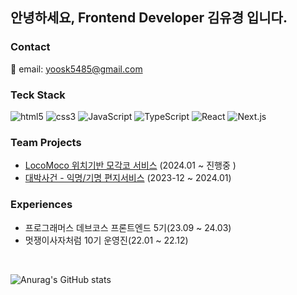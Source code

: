 ## 안녕하세요, Frontend Developer 김유경 입니다.

### Contact
📩 email: yoosk5485@gmail.com

### Teck Stack
  <div>
      <img alt="html5" src="https://img.shields.io/badge/-HTML5-E34F26?style=flat-square&logo=html5&logoColor=white" />
      <img alt="css3" src="https://img.shields.io/badge/-CSS3-1572B6?style=flat-square&logo=css3&logoColor=white" />
      <img alt="JavaScript" src="https://img.shields.io/badge/-JavaScript-F7DF1E?style=flat-square&logo=javascript&logoColor=white" />
      <img alt="TypeScript" src="https://img.shields.io/badge/-TypeScript-3178C6?style=flat-square&logo=typescript&logoColor=white" />
      <img alt="React" src="https://img.shields.io/badge/-React-45b8d8?style=flat-square&logo=react&logoColor=white" />
      <img alt="Next.js" src="https://img.shields.io/badge/-Next.js-000000?style=flat-square&logo=next.js&logoColor=white" />
  </div>
  


### Team Projects
- [LocoMoco 위치기반 모각코 서비스](https://github.com/jae-hun-e/LocoMoco) (2024.01 ~ 진행중 )
- [대박사건 - 익명/기명 편지서비스](https://github.com/prgrms-fe-devcourse/FEDC5_jackpot_letter_Donguk) (2023-12 ~ 2024.01)



### Experiences
- 프로그래머스 데브코스 프론트엔드 5기(23.09 ~ 24.03)
- 멋쟁이사자처럼 10기 운영진(22.01 ~ 22.12)

<br/>


![Anurag's GitHub stats](https://github-readme-stats.vercel.app/api?username=kimyou1102&show_icons=true&theme=dracula)




<!--

Here are some ideas to get you started:

- 🔭 I’m currently working on ...
- 🌱 I’m currently learning ...
- 👯 I’m looking to collaborate on ...
- 🤔 I’m looking for help with ...
- 💬 Ask me about ...
- 📫 How to reach me: ...
- 😄 Pronouns: ...
- ⚡ Fun fact: ...
-->
